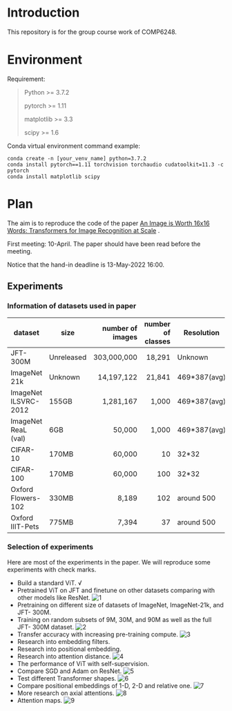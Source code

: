# Introduction

This repository is for the group course work of COMP6248.

# Environment

Requirement:
> Python >= 3.7.2
>
>pytorch >= 1.11
>
>matplotlib >= 3.3
>
>scipy >= 1.6

Conda virtual environment command example:

```
conda create -n [your_venv_name] python=3.7.2
conda install pytorch==1.11 torchvision torchaudio cudatoolkit=11.3 -c pytorch
conda install matplotlib scipy
```

# Plan

The aim is to reproduce the code of the
paper [An Image is Worth 16x16 Words: Transformers for Image Recognition at Scale](https://openreview.net/forum?id=YicbFdNTTy)
.

First meeting: 10-April. The paper should have been read before the meeting.

Notice that the hand-in deadline is 13-May-2022 16:00.

## Experiments

### Information of datasets used in paper

| dataset              | size       | number of images | number of classes | Resolution   |
|----------------------|------------|-----------------:|------------------:|--------------|
| JFT-300M             | Unreleased |      303,000,000 |            18,291 | Unknown      |
| ImageNet 21k         | Unknown    |       14,197,122 |            21,841 | 469*387(avg) |
| ImageNet ILSVRC-2012 | 155GB      |        1,281,167 |             1,000 | 469*387(avg) |
| ImageNet ReaL (val)  | 6GB        |           50,000 |             1,000 | 469*387(avg) |
| CIFAR-10             | 170MB      |           60,000 |                10 | 32*32        |
| CIFAR-100            | 170MB      |           60,000 |               100 | 32*32        |
| Oxford Flowers-102   | 330MB      |            8,189 |               102 | around 500   |
| Oxford IIIT-Pets     | 775MB      |            7,394 |                37 | around 500   |

### Selection of experiments

Here are most of the experiments in the paper. We will reproduce some experiments with check marks.

* Build a standard ViT. √
* Pretrained ViT on JFT and finetune on other datasets comparing with other models like ResNet.
  ![1](img/1.png)
* Pretraining on different size of datasets of ImageNet, ImageNet-21k, and JFT- 300M.
* Training on random subsets of 9M, 30M, and 90M as well as the full JFT- 300M dataset.
  ![2](img/2.png)
* Transfer accuracy with increasing pre-training compute.
  ![3](img/3.png)
* Research into embedding filters.
* Research into positional embedding.
* Research into attention distance.
  ![4](img/4.png)
* The performance of ViT with self-supervision.
* Compare SGD and Adam on ResNet.
  ![5](img/5.png)
* Test different Transformer shapes.
  ![6](img/6.png)
* Compare positional embeddings of 1-D, 2-D and relative one.
  ![7](img/7.png)
* More research on axial attentions.
  ![8](img/8.png)
* Attention maps.
  ![9](img/9.png)

